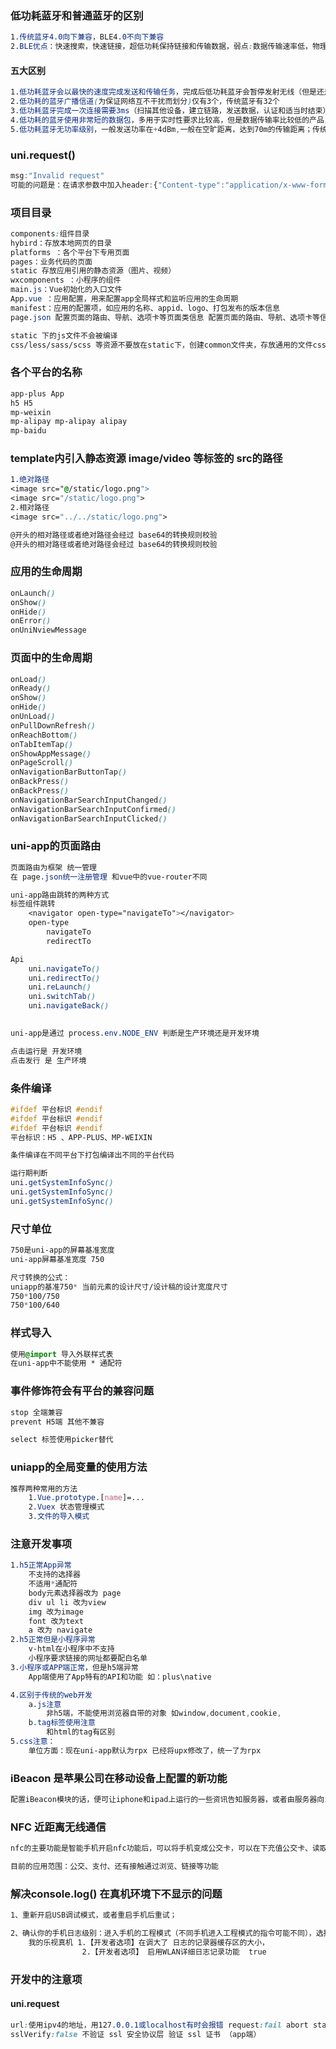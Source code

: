 















### 低功耗蓝牙和普通蓝牙的区别

~~~css
1.传统蓝牙4.0向下兼容，BLE4.0不向下兼容
2.BLE优点：快速搜索，快速链接，超低功耗保持链接和传输数据，弱点:数据传输速率低，物理宽带只有1M,实际在1~6KB之间
~~~

#### 五大区别

~~~css
1.低功耗蓝牙会以最快的速度完成发送和传输任务，完成后低功耗蓝牙会暂停发射无线（但是还是会接受），等待下一次的连接激活，传统蓝牙保持持续连接
2.低功耗的蓝牙广播信道(为保证网络互不干扰而划分)仅有3个，传统蓝牙有32个
3.低功耗蓝牙完成一次连接需要3ms（扫描其他设备，建立链路，发送数据，认证和适当时结束）;传统蓝牙完成一次相同的连接周期需要数百毫秒
4.低功耗的蓝牙使用非常短的数据包，多用于实时性要求比较高，但是数据传输率比较低的产品，如遥控类的键盘、鼠标，传感设备的数据发生，如心跳带，血压针，温度传感器等；传统蓝牙使用的数据包比较长，用于数据量比较到的传输，如语音，音乐，较高的数据量传输等
5.低功耗蓝牙无功率级别，一般发送功率在+4dBm,一般在空旷距离，达到70m的传输距离；传统蓝牙有3个级别，class1,class2,class3,分别支持100m,10m,1m的传输
~~~



### uni.request()

~~~javascript
msg:"Invalid request" 
可能的问题是：在请求参数中加入header:{"Content-type":"application/x-www-form-urlencoded"}
~~~

### 项目目录

~~~css 
components:组件目录
hybird：存放本地网页的目录
platforms ：各个平台下专用页面
pages：业务代码的页面
static 存放应用引用的静态资源（图片、视频）
wxcomponents ：小程序的组件
main.js：Vue初始化的入口文件
App.vue ：应用配置，用来配置app全局样式和监听应用的生命周期
manifest：应用的配置项，如应用的名称、appid、logo、打包发布的版本信息
page.json 配置页面的路由、导航、选项卡等页面类信息 配置页面的路由、导航、选项卡等信息 

static 下的js文件不会被编译 
css/less/sass/scss 等资源不要放在static下，创建common文件夹，存放通用的文件css/less/scss 
~~~

### 各个平台的名称

~~~css
app-plus App 
h5 H5 
mp-weixin
mp-alipay mp-alipay alipay 
mp-baidu 

~~~

### template内引入静态资源 image/video 等标签的 src的路径

~~~css 
1.绝对路径
<image src="@/static/logo.png">
<image src="/static/logo.png">
2.相对路径
<image src="../../static/logo.png">

@开头的相对路径或者绝对路径会经过 base64的转换规则校验 
@开头的相对路径或者绝对路径会经过 base64的转换规则校验 
~~~

### 应用的生命周期

~~~css 
onLaunch()
onShow()
onHide()
onError()
onUniNviewMessage
~~~

### 页面中的生命周期

~~~css 
onLoad()
onReady()
onShow()
onHide()
onUnLoad()
onPullDownRefresh()
onReachBottom()
onTabItemTap()
onShowAppMessage()
onPageScroll()
onNavigationBarButtonTap()
onBackPress()
onBackPress()
onNavigationBarSearchInputChanged()
onNavigationBarSearchInputConfirmed()
onNavigationBarSearchInputClicked()

~~~

### uni-app的页面路由

~~~css
页面路由为框架 统一管理 
在 page.json统一注册管理 和vue中的vue-router不同

uni-app路由跳转的两种方式
标签组件跳转
	<navigator open-type="navigateTo"></navigator>
	open-type
		navigateTo 
		redirectTo 

Api
	uni.navigateTo()
	uni.redirectTo()
	uni.reLaunch()
	uni.switchTab()
	uni.navigateBack()
	
~~~

~~~css
uni-app是通过 process.env.NODE_ENV 判断是生产环境还是开发环境 

点击运行是 开发环境
点击发行 是 生产环境
~~~

### 条件编译

~~~css 
#ifdef 平台标识 #endif
#ifdef 平台标识 #endif
#ifdef 平台标识 #endif 
平台标识：H5 、APP-PLUS、MP-WEIXIN 

条件编译在不同平台下打包编译出不同的平台代码 

运行期判断
uni.getSystemInfoSync()
uni.getSystemInfoSync()
uni.getSystemInfoSync()
~~~

### 尺寸单位

~~~css 
750是uni-app的屏幕基准宽度 
uni-app屏幕基准宽度 750 

尺寸转换的公式：
uniapp的基准750* 当前元素的设计尺寸/设计稿的设计宽度尺寸
750*100/750 
750*100/640 

~~~

### 样式导入

~~~css 
使用@import 导入外联样式表 
在uni-app中不能使用 * 通配符
~~~

### 事件修饰符会有平台的兼容问题

~~~css 
stop 全端兼容
prevent H5端 其他不兼容

select 标签使用picker替代

~~~

### uniapp的全局变量的使用方法

~~~css
推荐两种常用的方法 
	1.Vue.prototype.[name]=...
	2.Vuex 状态管理模式
	3.文件的导入模式

~~~

### 注意开发事项

~~~css
1.h5正常App异常
    不支持的选择器
    不适用*通配符
    body元素选择器改为 page 
    div ul li 改为view 
    img 改为image 
    font 改为text 
    a 改为 navigate 
2.h5正常但是小程序异常
	v-html在小程序中不支持
	小程序要求链接的网址都要配白名单
3.小程序或APP端正常，但是h5端异常
	App端使用了App特有的API和功能 如：plus\native

4.区别于传统的web开发
	a.js注意
		非h5端，不能使用浏览器自带的对象 如window,document,cookie,
	b.tag标签使用注意
		和html的tag有区别
5.css注意：
	单位方面：现在uni-app默认为rpx 已经将upx修改了，统一了为rpx 

~~~

### iBeacon 是苹果公司在移动设备上配置的新功能

~~~css 
配置iBeacon模块的话，便可让iphone和ipad上运行的一些资讯告知服务器，或者由服务器向iphone和ipad客户发送折扣券及进店积分
~~~

### NFC 近距离无线通信

~~~css 
nfc的主要功能是智能手机开启nfc功能后，可以将手机变成公交卡，可以在下充值公交卡、读取卡内数据

目前的应用范围：公交、支付、还有接触通过浏览、链接等功能
~~~

### 解决console.log() 在真机环境下不显示的问题



~~~css
1、重新开启USB调试模式，或者重启手机后重试；

2、确认你的手机日志级别：进入手机的工程模式（不同手机进入工程模式的指令可能不同），选择日志输出等级，确定Log print enable 为 Enable，如果不是，设置为enable。设置完再次运行即可。
	我的乐视真机 1.【开发者选项】在调大了 日志的记录器缓存区的大小，
				2.【开发者选项】 启用WLAN详细日志记录功能  true

~~~

### 开发中的注意项

#### uni.request

~~~css
url:使用ipv4的地址，用127.0.0.1或localhost有时会报错 request:fail abort statusCode:-1
sslVerify:false 不验证 ssl 安全协议层 验证 ssl 证书 （app端）
~~~

